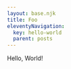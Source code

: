 ```yaml
---
layout: base.njk
title: Foo
eleventyNavigation:
  key: hello-world
  parent: posts
---
```

Hello, World!